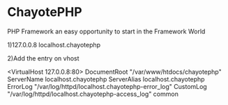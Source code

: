 ChayotePHP
==========

PHP Framework an easy opportunity to start in the Framework World


1)127.0.0.8 		localhost.chayotephp

2)Add the entry on vhost

  <VirtualHost 127.0.0.8:80>
      DocumentRoot "/var/www/htdocs/chayotephp"
      ServerName localhost.chayotephp
      ServerAlias localhost.chayotephp
      ErrorLog "/var/log/httpd/localhost.chayotephp-error_log"
      CustomLog "/var/log/httpd/localhost.chayotephp-access_log" common    
  </VirtualHost>
  
  
